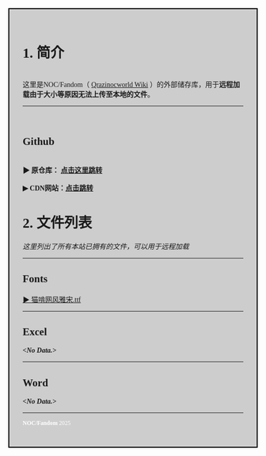 <style>
  @import url('https://fonts.googleapis.com/css2?family=Noto+Serif+SC:wght@200..900&display=swap');
</style>
<div style="background-color:#CDCDCD; padding:27px; border: 2px solid #000000; font-family: 'Noto Serif SC';">

  <h1>1. 简介</h1>
  <br>
这里是NOC/Fandom（ <a href="https://qrazinocworld.fandom.com/zh/">Qrazinocworld Wiki</a> ）的外部储存库，用于<b>远程加载由于大小等原因无法上传至本地的文件</b>。
<hr>
<br>
<h2><b> Github</b></h2>
<br>
<b>▶ 原仓库： <a href="https://github.com/NOCFandom/NOCFandom.github.io/">点击这里跳转</a></b>
<br>
<br>
<b>▶ CDN网站：<a href="https://nocfandom.github.io/">点击跳转</a></b>
<br>
<h1><b>2. 文件列表</b></h1>
<i>这里列出了所有本站已拥有的文件，可以用于远程加载</i>
<br>
<hr>
<h2><b>Fonts</b></h2>
<a href="https://nocfandom.github.io/Fonts/%E7%8C%AB%E5%95%83%E7%BD%91%E9%A3%8E%E9%9B%85%E5%AE%8B.ttf">▶ 猫啃网风雅宋.ttf</a>
<br>
<hr>
<h2><b>Excel</b></h2>
<b><i>&lt;No Data.&gt;</i></b>
<br>
<hr>
<h2><b>Word</b></h2>
<b><i>&lt;No Data.&gt;</i></b>
<br>
<hr>
<!-- 这是商标，别搞 -->
<p style="color:#FFFFFF;"><small><b>NOC/Fandom</b> 2025</small></p>
</div>
